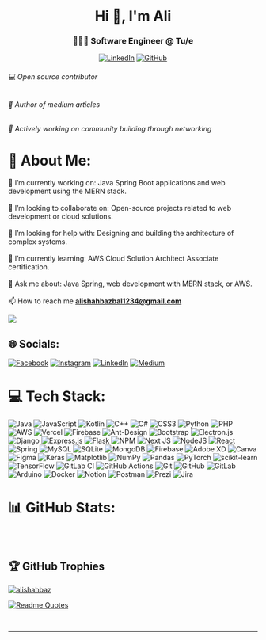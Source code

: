 <h1 align="center">Hi 👋, I'm Ali</h1>
<h3 align="center">🧑🏽‍💻 Software Engineer @ Tu/e</h3>

<p align="center">
	<a href="https://www.linkedin.com/in/alishahbaz659"><img src="https://img.shields.io/badge/LinkedIn--_.svg?style=social&logo=linkedin" alt="LinkedIn"></a>  
  <a href="https://github.com/alishahbaz659"><img src="https://img.shields.io/github/followers/wajahatkarim3.svg?label=GitHub&style=social" alt="GitHub"></a>  
</p>
<h6>💻 Open source contributor </h6>
<h6>📝 Author of medium articles</h6>
<h6>🎤 Actively working on community building through networking</h6>


# 💫 About Me:
🔭 I’m currently working on: Java Spring Boot applications and web development using the MERN stack.<br><br>👯 I’m looking to collaborate on: Open-source projects related to web development or cloud solutions.<br><br>🤝 I’m looking for help with: Designing and building the architecture of complex systems.<br><br>🌱 I’m currently learning: AWS Cloud Solution Architect Associate certification.<br><br>💬 Ask me about: Java Spring, web development with MERN stack, or AWS.<br><br>📫 How to reach me **alishahbazbal1234@gmail.com**



[![](https://visitcount.itsvg.in/api?id=alishahbaz659&icon=5&color=13)](https://visitcount.itsvg.in)

## 🌐 Socials:
[![Facebook](https://img.shields.io/badge/Facebook-%231877F2.svg?logo=Facebook&logoColor=white)](https://facebook.com/@alishahbaz.alishahaz) [![Instagram](https://img.shields.io/badge/Instagram-%23E4405F.svg?logo=Instagram&logoColor=white)](https://instagram.com/@ali_shahbaz_bal) [![LinkedIn](https://img.shields.io/badge/LinkedIn-%230077B5.svg?logo=linkedin&logoColor=white)](https://linkedin.com/in/@alishahbaz659) [![Medium](https://img.shields.io/badge/Medium-12100E?logo=medium&logoColor=white)](https://medium.com/@@alishahbazbal1234)

# 💻 Tech Stack:
![Java](https://img.shields.io/badge/java-%23ED8B00.svg?style=flat&logo=openjdk&logoColor=white) ![JavaScript](https://img.shields.io/badge/javascript-%23323330.svg?style=flat&logo=javascript&logoColor=%23F7DF1E) ![Kotlin](https://img.shields.io/badge/kotlin-%237F52FF.svg?style=flat&logo=kotlin&logoColor=white) ![C++](https://img.shields.io/badge/c++-%2300599C.svg?style=flat&logo=c%2B%2B&logoColor=white) ![C#](https://img.shields.io/badge/c%23-%23239120.svg?style=flat&logo=csharp&logoColor=white) ![CSS3](https://img.shields.io/badge/css3-%231572B6.svg?style=flat&logo=css3&logoColor=white) ![Python](https://img.shields.io/badge/python-3670A0?style=flat&logo=python&logoColor=ffdd54) ![PHP](https://img.shields.io/badge/php-%23777BB4.svg?style=flat&logo=php&logoColor=white) ![AWS](https://img.shields.io/badge/AWS-%23FF9900.svg?style=flat&logo=amazon-aws&logoColor=white) ![Vercel](https://img.shields.io/badge/vercel-%23000000.svg?style=flat&logo=vercel&logoColor=white) ![Firebase](https://img.shields.io/badge/firebase-%23039BE5.svg?style=flat&logo=firebase) ![Ant-Design](https://img.shields.io/badge/-AntDesign-%230170FE?style=flat&logo=ant-design&logoColor=white) ![Bootstrap](https://img.shields.io/badge/bootstrap-%238511FA.svg?style=flat&logo=bootstrap&logoColor=white) ![Electron.js](https://img.shields.io/badge/Electron-191970?style=flat&logo=Electron&logoColor=white) ![Django](https://img.shields.io/badge/django-%23092E20.svg?style=flat&logo=django&logoColor=white) ![Express.js](https://img.shields.io/badge/express.js-%23404d59.svg?style=flat&logo=express&logoColor=%2361DAFB) ![Flask](https://img.shields.io/badge/flask-%23000.svg?style=flat&logo=flask&logoColor=white) ![NPM](https://img.shields.io/badge/NPM-%23CB3837.svg?style=flat&logo=npm&logoColor=white) ![Next JS](https://img.shields.io/badge/Next-black?style=flat&logo=next.js&logoColor=white) ![NodeJS](https://img.shields.io/badge/node.js-6DA55F?style=flat&logo=node.js&logoColor=white) ![React](https://img.shields.io/badge/react-%2320232a.svg?style=flat&logo=react&logoColor=%2361DAFB) ![Spring](https://img.shields.io/badge/spring-%236DB33F.svg?style=flat&logo=spring&logoColor=white) ![MySQL](https://img.shields.io/badge/mysql-4479A1.svg?style=flat&logo=mysql&logoColor=white) ![SQLite](https://img.shields.io/badge/sqlite-%2307405e.svg?style=flat&logo=sqlite&logoColor=white) ![MongoDB](https://img.shields.io/badge/MongoDB-%234ea94b.svg?style=flat&logo=mongodb&logoColor=white) ![Firebase](https://img.shields.io/badge/firebase-a08021?style=flat&logo=firebase&logoColor=ffcd34) ![Adobe XD](https://img.shields.io/badge/Adobe%20XD-470137?style=flat&logo=Adobe%20XD&logoColor=#FF61F6) ![Canva](https://img.shields.io/badge/Canva-%2300C4CC.svg?style=flat&logo=Canva&logoColor=white) ![Figma](https://img.shields.io/badge/figma-%23F24E1E.svg?style=flat&logo=figma&logoColor=white) ![Keras](https://img.shields.io/badge/Keras-%23D00000.svg?style=flat&logo=Keras&logoColor=white) ![Matplotlib](https://img.shields.io/badge/Matplotlib-%23ffffff.svg?style=flat&logo=Matplotlib&logoColor=black) ![NumPy](https://img.shields.io/badge/numpy-%23013243.svg?style=flat&logo=numpy&logoColor=white) ![Pandas](https://img.shields.io/badge/pandas-%23150458.svg?style=flat&logo=pandas&logoColor=white) ![PyTorch](https://img.shields.io/badge/PyTorch-%23EE4C2C.svg?style=flat&logo=PyTorch&logoColor=white) ![scikit-learn](https://img.shields.io/badge/scikit--learn-%23F7931E.svg?style=flat&logo=scikit-learn&logoColor=white) ![TensorFlow](https://img.shields.io/badge/TensorFlow-%23FF6F00.svg?style=flat&logo=TensorFlow&logoColor=white) ![GitLab CI](https://img.shields.io/badge/gitlab%20CI-%23181717.svg?style=flat&logo=gitlab&logoColor=white) ![GitHub Actions](https://img.shields.io/badge/github%20actions-%232671E5.svg?style=flat&logo=githubactions&logoColor=white) ![Git](https://img.shields.io/badge/git-%23F05033.svg?style=flat&logo=git&logoColor=white) ![GitHub](https://img.shields.io/badge/github-%23121011.svg?style=flat&logo=github&logoColor=white) ![GitLab](https://img.shields.io/badge/gitlab-%23181717.svg?style=flat&logo=gitlab&logoColor=white) ![Arduino](https://img.shields.io/badge/-Arduino-00979D?style=flat&logo=Arduino&logoColor=white) ![Docker](https://img.shields.io/badge/docker-%230db7ed.svg?style=flat&logo=docker&logoColor=white) ![Notion](https://img.shields.io/badge/Notion-%23000000.svg?style=flat&logo=notion&logoColor=white) ![Postman](https://img.shields.io/badge/Postman-FF6C37?style=flat&logo=postman&logoColor=white) ![Prezi](https://img.shields.io/badge/Prezi-%23000000.svg?style=flat&logo=Prezi&logoColor=white) ![Jira](https://img.shields.io/badge/jira-%230A0FFF.svg?style=flat&logo=jira&logoColor=white)
# 📊 GitHub Stats:
<div style="display: flex; align-items: center;">
    <p src="https://github-readme-stats.vercel.app/api/top-langs?username=alishahbaz659&show_icons=true&locale=en&layout=compact" alt="Top Languages" />
    <p src="https://github-readme-stats.vercel.app/api?username=alishahbaz659&theme=default_repocard&hide_border=false&include_all_commits=false&count_private=false" alt="GitHub Stats" />
</div>




## 🏆 GitHub Trophies
<!-- ![](https://github-profile-trophy.vercel.app/?username=alishahbaz659&theme=default&no-frame=false&no-bg=false&margin-w=4) -->
<!-- <p align="left"> <a href="https://github.com/ryo-ma/github-profile-trophy"><img src="https://github-profile-trophy.vercel.app/?username=alishahbaz659" alt="alishahbaz" /></a> </p> -->
<p align="left"> <a href="https://github.com/ryo-ma/github-profile-trophy"><img src="https://github-profile-trophy.vercel.app/?username=alishahbaz659&margin-w=15" alt="alishahbaz" /></a> </p>


<!-- ### ✍️ Random Dev Quote -->

[![Readme Quotes](https://quotes-github-readme.vercel.app/api?type=horizontal&theme=dark)](https://github.com/piyushsuthar/github-readme-quotes)


&nbsp; 
&nbsp; 
&nbsp; 
&nbsp; 

<!-- ### 🔝 Top Contributed Repo -->
<!-- ![](https://github-contributor-stats.vercel.app/api?username=alishahbaz659&limit=5&theme=dark&combine_all_yearly_contributions=true) -->

---


<!-- Proudly created with GPRM ( https://gprm.itsvg.in ) -->
